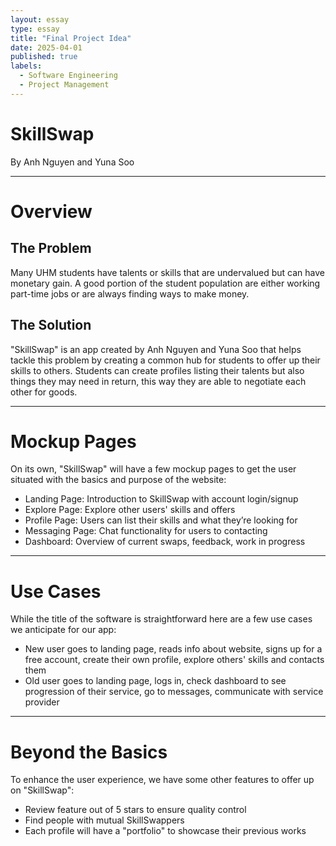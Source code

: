 ```yaml
---
layout: essay
type: essay
title: "Final Project Idea"
date: 2025-04-01
published: true
labels:
  - Software Engineering
  - Project Management
---
```


# SkillSwap
By Anh Nguyen and Yuna Soo

<hr>

# Overview
## The Problem
Many UHM students have talents or skills that are undervalued but can have monetary gain. A good portion of the student population are either working part-time jobs or are always finding ways to make money. 
## The Solution
"SkillSwap" is an app created by Anh Nguyen and Yuna Soo that helps tackle this problem by creating a common hub for students to offer up their skills to others. Students can create profiles listing their talents but also things they may need in return, this way they are able to negotiate each other for goods.

<hr>

# Mockup Pages
On its own, "SkillSwap" will have a few mockup pages to get the user situated with the basics and purpose of the website:
- Landing Page: Introduction to SkillSwap with account login/signup
- Explore Page: Explore other users' skills and offers
- Profile Page: Users can list their skills and what they’re looking for
- Messaging Page: Chat functionality for users to contacting
- Dashboard: Overview of current swaps, feedback, work in progress

<hr>

# Use Cases
While the title of the software is straightforward here are a few use cases we anticipate for our app:
- New user goes to landing page, reads info about website, signs up for a free account, create their own profile, explore others' skills and contacts them
- Old user goes to landing page, logs in, check dashboard to see progression of their service, go to messages, communicate with service provider

<hr>

# Beyond the Basics
To enhance the user experience, we have some other features to offer up on "SkillSwap":
- Review feature out of 5 stars to ensure quality control
- Find people with mutual SkillSwappers
- Each profile will have a "portfolio" to showcase their previous works
